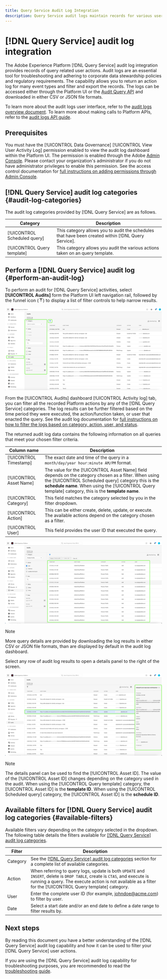 ```yaml
---
title: Query Service Audit Log Integration
description: Query Service audit logs maintain records for various user actions to form an audit trail for troubleshooting issues or adhering to corporate data stewardship policies and regulatory requirements. This tutorial provides an overview of the audit log features specific to Query Service.
---
```

# [!DNL Query Service] audit log integration

The Adobe Experience Platform [!DNL Query Service] audit log integration provides records of query related user actions. Audit logs are an essential tool for troubleshooting and adhering to corporate data stewardship policies and regulatory requirements. The capability allows you to return an action log for many event types and filter and export the records. The logs can be accessed either through the Platform UI or the [Audit Query API](https://www.adobe.io/experience-platform-apis/references/audit-query/) and downloaded in either CSV or JSON file formats.

To learn more about the audit logs user interface, refer to the [audit logs overview document](../landing/governance-privacy-security/audit-logs/overview.md). To learn more about making calls to Platform APIs, refer to the [audit logs API guide](../landing/api-guide.md). 

## Prerequisites

You must have the [!UICONTROL Data Governance] [!UICONTROL View User Activity Log] permission enabled to view the audit log dashboard within the Platform UI. The permission is enabled through the Adobe [Admin Console](https://adminconsole.adobe.com/). Please contact your organization's administrator if you do not have administrator privileges to enable this permission. See the access control documentation for [full instructions on adding permissions through Admin Console](../access-control/home.md). 

## [!DNL Query Service] audit log categories {#audit-log-categories}

The audit log categories provided by [!DNL Query Service] are as follows.

| Category | Description |
|---|---|
| [!UICONTROL Scheduled query] | This category allows you to audit the schedules that have been created within [!DNL Query Service]. |
| [!UICONTROL Query template] | This category allows you audit the various actions taken on an query template. |

## Perform a [!DNL Query Service] audit log {#perform-an-audit-log}

To perform an audit for [!DNL Query Service] activities, select **[!UICONTROL Audits]** form the Platform UI left navigation rail, followed by the funnel icon (![A filter icon.](./images/audit-log/filter.png)) to display a list of filter controls to help narrow results.

![The Platform UI audit log dashboard with Audits in the left navigation and filter controls highlighted.](./images/audit-log/filter-controls.png)

From the [!UICONTROL Audits] dashboard [!UICONTROL Activity log] tab, you can filter all the recorded Platform actions by any of the [!DNL Query Service] categories. The log results can be further filtered based on the time period they were executed, the action/function taken, or user that enacted the query. See the audit log documentation for [full instructions on how to filter the logs based on category, action, user, and status](../landing/governance-privacy-security/audit-logs/overview.md#managing-audit-logs-in-the-ui).

The returned audit log data contains the following information on all queries that meet your chosen filter criteria.

| Column name  | Description |
|---|---|
| [!UICONTROL Timestamp] | The exact date and time of the query in a `month/day/year hour:minute AM/PM` format.  |
| [!UICONTROL Asset Name] | The value for the [!UICONTROL Asset Name] field depends on the category chosen as a filter. When using the [!UICONTROL Scheduled query] category this is the **schedule name**. When using the [!UICONTROL Query template] category, this is the **template name**.  |
| [!UICONTROL Category] | This field matches the category selected by you in the filter dropdown.  |
| [!UICONTROL Action] |  This can be either create, delete, update, or execute. The available actions depend on the category chosen as a filter. |
| [!UICONTROL User] | This field provides the user ID that executed the query. | 

![The Audits dashboard with the filtered activity log highlighted.](./images/audit-log/filtered-activity.png)

>[!NOTE]
>
>More query details are provided by downloading the log results in either CSV or JSON file formats, than are displayed by default in the audit log dashboard.

Select any row of audit log results to open a details panel to the right of the screen.

![Audits dashboard Activity log tab with the details panel highlighted.](./images/audit-log/details-panel.png)

>[!NOTE]
>
>The details panel can be used to find the [!UICONTROL Asset ID]. The value of the [!UICONTROL Asset ID] changes depending on the category used in the audit. When using the [!UICONTROL Query template] category, the [!UICONTROL Asset ID] is the **template ID**. When using the [!UICONTROL Scheduled query] category, the [!UICONTROL Asset ID] is the  **schedule ID**.

## Available filters for [!DNL Query Service] audit log categories {#available-filters}

Available filters vary depending on the category selected in the dropdown. The following table details the filters available for [[!DNL Query Service] audit log categories](#audit-log-categories).

| Filter  | Description |
|---|---|
| Category | See the [[!DNL Query Service] audit log categories](#audit-log-categories) section for a complete list of available categories. |
| Action | When referring to query logs, update is both `UPDATE` and `INSERT`, delete is `DROP TABLE`, create is `CTAS`, and execute is running a query. The execute action is not available as a filter for the [!UICONTROL Query template] category. |
| User | Enter the complete user ID (for example, johndoe@acme.com) to filter by user. |
| Date  | Select a start date and/or an end date to define a date range to filter results by. |

## Next steps

By reading this document you have a better understanding of the [!DNL Query Service] audit log capability and how it can be used to filter your [!DNL Query Service] user actions.

If you are using the [!DNL Query Service] audit log capability for troubleshooting purposes, you are recommended to read the [troubleshooting guide](./troubleshooting-guide.md).  
